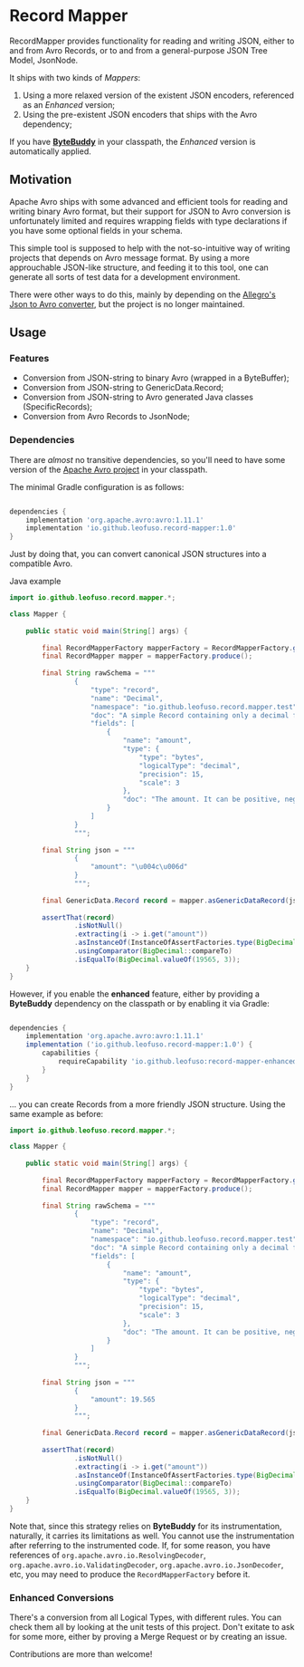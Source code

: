 # Record Mapper

RecordMapper provides functionality for reading and writing JSON, either to and from
Avro Records, or to and from a general-purpose JSON Tree Model, JsonNode.

It ships with two kinds of _Mappers_:
1. Using a more relaxed version of the existent JSON encoders, referenced as an _Enhanced_ version;
2. Using the pre-existent JSON encoders that ships with the Avro dependency;

If you have [**ByteBuddy**](https://bytebuddy.net/) in your classpath, the _Enhanced_ version is automatically applied.

## Motivation

Apache Avro ships with some advanced and efficient tools for reading and writing binary Avro format, 
but their support for JSON to Avro conversion is unfortunately limited and requires wrapping fields 
with type declarations if you have some optional fields in your schema.

This simple tool is supposed to help with the not-so-intuitive way of writing projects that depends on Avro message format. 
By using a more approuchable JSON-like structure, and feeding it to this tool, one can generate all sorts of test data for a development environment.

There were other ways to do this, mainly by depending on the [Allegro's Json to Avro converter](https://github.com/allegro/json-avro-converter),
but the project is no longer maintained.

## Usage

### Features

* Conversion from JSON-string to binary Avro (wrapped in a ByteBuffer);
* Conversion from JSON-string to GenericData.Record;
* Conversion from JSON-string to Avro generated Java classes (SpecificRecords);
* Conversion from Avro Records to JsonNode;

### Dependencies

There are *almost* no transitive dependencies, so you'll need to have some version
of the [Apache Avro project](https://avro.apache.org/project/download/) in your classpath.

The minimal Gradle configuration is as follows:

```groovy 

dependencies {
    implementation 'org.apache.avro:avro:1.11.1'
    implementation 'io.github.leofuso.record-mapper:1.0'
}

```

Just by doing that, you can convert canonical JSON structures into a compatible Avro.

Java example

```java
import io.github.leofuso.record.mapper.*;

class Mapper {
    
    public static void main(String[] args) {
        
        final RecordMapperFactory mapperFactory = RecordMapperFactory.get();
        final RecordMapper mapper = mapperFactory.produce();
        
        final String rawSchema = """
                {
                    "type": "record",
                    "name": "Decimal",
                    "namespace": "io.github.leofuso.record.mapper.test",
                    "doc": "A simple Record containing only a decimal field.",
                    "fields": [
                        {
                            "name": "amount",
                            "type": {
                                "type": "bytes",
                                "logicalType": "decimal",
                                "precision": 15,
                                "scale": 3
                            },
                            "doc": "The amount. It can be positive, negative or zero."
                        }
                    ]
                }
                """;
        
        final String json = """
                {
                    "amount": "\u004c\u006d"
                }
                """;
        
        final GenericData.Record record = mapper.asGenericDataRecord(json, new Schema.Parser().parse(rawSchema));
        
        assertThat(record)
                .isNotNull()
                .extracting(i -> i.get("amount"))
                .asInstanceOf(InstanceOfAssertFactories.type(BigDecimal.class))
                .usingComparator(BigDecimal::compareTo)
                .isEqualTo(BigDecimal.valueOf(19565, 3));
    }
}
```

However, if you enable the **enhanced** feature, either by providing a **ByteBuddy** dependency on the classpath or by enabling it via Gradle:

```groovy

dependencies {
    implementation 'org.apache.avro:avro:1.11.1'
    implementation ('io.github.leofuso.record-mapper:1.0') {
        capabilities {
            requireCapability 'io.github.leofuso:record-mapper-enhanced'
        }
    }
}


```

... you can create Records from a more friendly JSON structure. Using the same example as before:

```java
import io.github.leofuso.record.mapper.*;

class Mapper {
    
    public static void main(String[] args) {
        
        final RecordMapperFactory mapperFactory = RecordMapperFactory.get();
        final RecordMapper mapper = mapperFactory.produce();
        
        final String rawSchema = """
                {
                    "type": "record",
                    "name": "Decimal",
                    "namespace": "io.github.leofuso.record.mapper.test",
                    "doc": "A simple Record containing only a decimal field.",
                    "fields": [
                        {
                            "name": "amount",
                            "type": {
                                "type": "bytes",
                                "logicalType": "decimal",
                                "precision": 15,
                                "scale": 3
                            },
                            "doc": "The amount. It can be positive, negative or zero."
                        }
                    ]
                }
                """;
        
        final String json = """
                {
                    "amount": 19.565
                }
                """;
        
        final GenericData.Record record = mapper.asGenericDataRecord(json, new Schema.Parser().parse(rawSchema));
        
        assertThat(record)
                .isNotNull()
                .extracting(i -> i.get("amount"))
                .asInstanceOf(InstanceOfAssertFactories.type(BigDecimal.class))
                .usingComparator(BigDecimal::compareTo)
                .isEqualTo(BigDecimal.valueOf(19565, 3));
    }
}
```

Note that, since this strategy relies on **ByteBuddy** for its instrumentation, naturally, it carries its limitations as well.
You cannot use the instrumentation after referring to the instrumented code. If, for some reason, you have references of 
`org.apache.avro.io.ResolvingDecoder`, `org.apache.avro.io.ValidatingDecoder`, `org.apache.avro.io.JsonDecoder`, etc, you may need to
produce the `RecordMapperFactory` before it.

### Enhanced Conversions

There's a conversion from all Logical Types, with different rules. You can check them all by looking at the unit tests of this project.
Don't exitate to ask for some more, either by proving a Merge Request or by creating an issue.

Contributions are more than welcome!